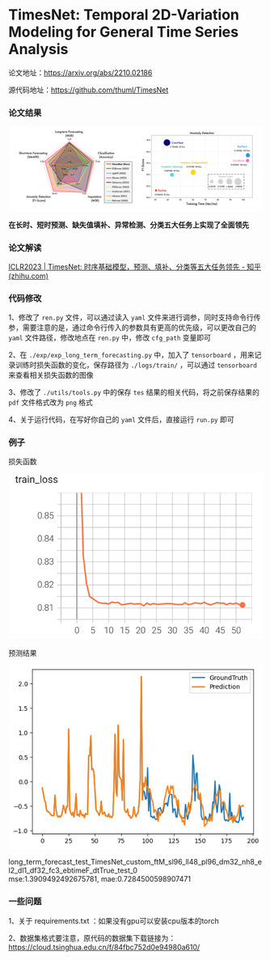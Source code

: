 # TimesNet: Temporal 2D-Variation Modeling for General Time Series Analysis
论文地址：https://arxiv.org/abs/2210.02186

源代码地址：https://github.com/thuml/TimesNet

### 论文结果

![](example\result.PNG)

**在长时、短时预测、缺失值填补、异常检测、分类五大任务上实现了全面领先**

### 论文解读

[ICLR2023 | TimesNet: 时序基础模型，预测、填补、分类等五大任务领先 - 知乎 (zhihu.com)](https://zhuanlan.zhihu.com/p/606575441)

### 代码修改

1、修改了 `ren.py` 文件，可以通过读入 `yaml` 文件来进行调参，同时支持命令行传参，需要注意的是，通过命令行传入的参数具有更高的优先级，可以更改自己的 `yaml` 文件路径，修改地点在 `ren.py` 中，修改 `cfg_path` 变量即可

2、在 `./exp/exp_long_term_forecasting.py` 中，加入了 `tensorboard` ，用来记录训练时损失函数的变化，保存路径为 `./logs/train/` ，可以通过 `tensorboard` 来查看相关损失函数的图像

3、修改了 `./utils/tools.py` 中的保存 `tes` 结果的相关代码，将之前保存结果的 `pdf` 文件格式改为 `png` 格式

4、关于运行代码，在写好你自己的 `yaml` 文件后，直接运行 `run.py` 即可
### 例子

损失函数

![](example\train_loss.PNG)


预测结果

![](example\0.PNG)

long_term_forecast_test_TimesNet_custom_ftM_sl96_ll48_pl96_dm32_nh8_el2_dl1_df32_fc3_ebtimeF_dtTrue_test_0  
mse:1.3909492492675781, mae:0.7284500598907471

### 一些问题

1、关于 requirements.txt ：如果没有gpu可以安装cpu版本的torch

2、数据集格式要注意，原代码的数据集下载链接为：https://cloud.tsinghua.edu.cn/f/84fbc752d0e94980a610/